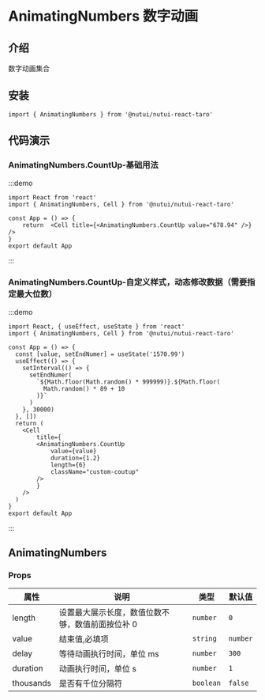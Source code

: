 # AnimatingNumbers 数字动画

## 介绍

数字动画集合

## 安装

```tsx
import { AnimatingNumbers } from '@nutui/nutui-react-taro'
```

## 代码演示

### AnimatingNumbers.CountUp-基础用法

:::demo

```tsx
import React from 'react'
import { AnimatingNumbers, Cell } from '@nutui/nutui-react-taro'

const App = () => {
    return  <Cell title={<AnimatingNumbers.CountUp value="678.94" />} />
}
export default App
```

:::

### AnimatingNumbers.CountUp-自定义样式，动态修改数据（需要指定最大位数）

:::demo

```tsx
import React, { useEffect, useState } from 'react'
import { AnimatingNumbers, Cell } from '@nutui/nutui-react-taro'

const App = () => {
  const [value, setEndNumer] = useState('1570.99')
  useEffect(() => {
    setInterval(() => {
      setEndNumer(
        `${Math.floor(Math.random() * 999999)}.${Math.floor(
          Math.random() * 89 + 10
        )}`
      )
    }, 30000)
  }, [])
  return (
    <Cell
        title={
        <AnimatingNumbers.CountUp
            value={value}
            duration={1.2}
            length={6}
            className="custom-coutup"
        />
        }
    />
  )
}
export default App
```

:::

## AnimatingNumbers

### Props

| 属性 | 说明 | 类型 | 默认值 |
| --- | --- | --- | --- |
| length | 设置最大展示长度，数值位数不够，数值前面按位补 0 | `number` | `0` |
| value | 结束值,必填项 | `string` | `number` |
| delay | 等待动画执行时间，单位 ms | `number` | `300` |
| duration | 动画执行时间，单位 s | `number` | `1` |
| thousands | 是否有千位分隔符 | `boolean` | `false` |